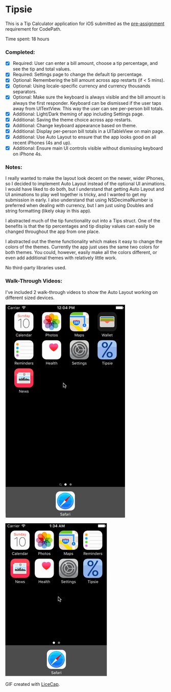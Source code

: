 # Tipsie

This is a Tip Calculator application for iOS submitted as the [pre-assignment](http://courses.codepath.com/snippets/intro_to_ios/thanks_for_applying#heading-prework) requirement for CodePath.

Time spent: 18 hours

### Completed:

* [x] Required: User can enter a bill amount, choose a tip percentage, and see the tip and total values.
* [x] Required: Settings page to change the default tip percentage.
* [x] Optional: Remembering the bill amount across app restarts (if < 5 mins).
* [x] Optional: Using locale-specific currency and currency thousands separators.
* [x] Optional: Make sure the keyboard is always visible and the bill amount is always the first responder. Keyboard can be dismissed if the user taps away from UITextView. This way the user can see per-person bill totals.
* [x] Additional: Light/Dark theming of app including Settings page.
* [x] Additional: Saving the theme choice across app restarts.
* [x] Additional: Change keyboard appearance based on theme.
* [x] Additional: Display per-person bill totals in a UITableView on main page.
* [x] Additional: Use Auto Layout to ensure that the app looks good on all recent iPhones (4s and up).
* [x] Additional: Ensure main UI controls visible without dismissing keyboard on iPhone 4s.

### Notes:

I really wanted to make the layout look decent on the newer, wider iPhones, so I decided to implement Auto Layout instead of the optional UI animations. I would have liked to do both, but I understand that getting Auto Layout and UI animations to play well together is tricky, and I wanted to get my submission in early. I also understand that using NSDecimalNumber is preferred when dealing with currency, but I am just using Doubles and string formatting (likely okay in this app).

I abstracted much of the tip functionality out into a Tips struct. One of the benefits is that the tip percentages and tip display values can easily be changed throughout the app from one place.

I abstracted out the theme functionality which makes it easy to change the colors of the themes. Currently the app just uses the same two colors for both themes. You could, however, easily make all the colors different, or even add additional themes with relatively little work.

No third-party libraries used.

### Walk-Through Videos:

I've included 2 walk-through videos to show the Auto Layout working on different sized devices.

![Walk-through Video on iPhone 6s Simulator](tipsie_walkthrough_6s.gif)

![Walk-through Video on iPhone 4s Simulator](tipsie_walkthrough_4s.gif)

GIF created with [LiceCap](http://www.cockos.com/licecap/).
